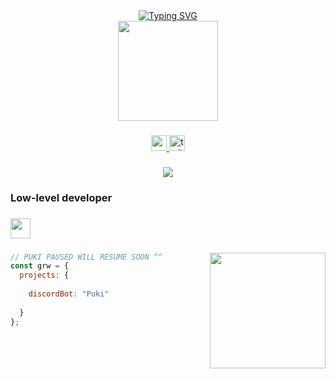 <div align="center"><a href="https://linktr.ee/grawty"><img src="https://readme-typing-svg.demolab.com?font=Fira+Code&pause=1000&color=CE92CF&center=true&vCenter=true&width=435&lines=linktr.ee%2Fgrawty" alt="Typing SVG" /></a></div>

<div align="center">
  <img height="160" src="https://github.com/Grawty/grawty/assets/65622081/7868075e-0179-4f45-ba61-9f16ed680562"  />
</div>

###

<div align="center">
  <a href="https://www.youtube.com/@grawty" target="_blank">
    <img src="https://img.shields.io/static/v1?message=Youtube&logo=youtube&label=&color=FF0000&logoColor=white&labelColor=&style=for-the-badge" height="25" alt="youtube logo"  />
  </a>
  <a href="https://www.twitter.com/grwtysm" target="_blank">
    <img src="https://img.shields.io/static/v1?message=Twitter&logo=twitter&label=&color=1DA1F2&logoColor=white&labelColor=&style=for-the-badge" height="25" alt="twitter logo"  />
  </a>
</div>

###

<div align="center">
  <img src="https://profile-counter.glitch.me/Grawty/count.svg?"  />
</div>

###

<h3 align="left">Low-level developer</h3>

###

<div align="left">
   <img src="https://skillicons.dev/icons?i=js,py,nodejs,php,html,css,c,cpp,cs," height="32"   />
</div>

###



<img align="right" height="185" src=https://github.com/Grawty/grawty/assets/65622081/bce727da-b2da-433d-8c26-3e58e40e1db1 />



###



```javascript
// PUKI PAUSED WILL RESUME SOON ^^
const grw = {
  projects: {
  
    discordBot: "Puki"
    
  }
};

```
